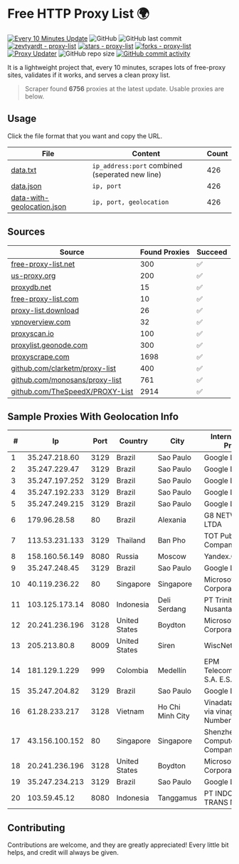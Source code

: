 
# Free HTTP Proxy List 🌍

[![Every 10 Minutes Update](https://github.com/mertguvencli/http-proxy-list/actions/workflows/main.yml/badge.svg?branch=main)](https://github.com/mertguvencli/http-proxy-list/actions/workflows/main.yml)
![GitHub](https://img.shields.io/github/license/mertguvencli/http-proxy-list)
![GitHub last commit](https://img.shields.io/github/last-commit/mertguvencli/http-proxy-list)
[![zevtyardt - proxy-list](https://img.shields.io/static/v1?label=zevtyardt&message=proxy-list&color=blue&logo=github)](https://github.com/zevtyardt/proxy-list "Go to GitHub repo")
[![stars - proxy-list](https://img.shields.io/github/stars/zevtyardt/proxy-list?style=social)](https://github.com/zevtyardt/proxy-list)
[![forks - proxy-list](https://img.shields.io/github/forks/zevtyardt/proxy-list?style=social)](https://github.com/zevtyardt/proxy-list)
[![Proxy Updater](https://github.com/zevtyardt/proxy-list/workflows/Proxy%20Updater/badge.svg)](https://github.com/zevtyardt/proxy-list/actions?query=workflow:"Proxy+Updater")
![GitHub repo size](https://img.shields.io/github/repo-size/zevtyardt/proxy-list)
[![GitHub commit activity](https://img.shields.io/github/commit-activity/m/zevtyardt/proxy-list?logo=commits)](https://github.com/zevtyardt/proxy-list/commits/main)

It is a lightweight project that, every 10 minutes, scrapes lots of free-proxy sites, validates if it works, and serves a clean proxy list.

> Scraper found **6756** proxies at the latest update. Usable proxies are below.

## Usage

Click the file format that you want and copy the URL.

|File|Content|Count|
|----|-------|-----|
|[data.txt](https://raw.githubusercontent.com/mertguvencli/http-proxy-list/main/proxy-list/data.txt)|`ip_address:port` combined (seperated new line)|426|
|[data.json](https://raw.githubusercontent.com/mertguvencli/http-proxy-list/main/proxy-list/data.json)|`ip, port`|426|
|[data-with-geolocation.json](https://raw.githubusercontent.com/mertguvencli/http-proxy-list/main/proxy-list/data-with-geolocation.json)|`ip, port, geolocation`|426|

## Sources

|Source|Found Proxies|Succeed|
|------|-------------|-------|
|[free-proxy-list.net](https://free-proxy-list.net)|300|✅|
|[us-proxy.org](https://www.us-proxy.org)|200|✅|
|[proxydb.net](http://proxydb.net)|15|✅|
|[free-proxy-list.com](https://free-proxy-list.com/?page=&port=&type%5B%5D=http&type%5B%5D=https&up_time=0&search=Search)|10|✅|
|[proxy-list.download](https://www.proxy-list.download/HTTP)|26|✅|
|[vpnoverview.com](https://vpnoverview.com/privacy/anonymous-browsing/free-proxy-servers)|32|✅|
|[proxyscan.io](https://www.proxyscan.io)|100|✅|
|[proxylist.geonode.com](https://proxylist.geonode.com/api/proxy-list?limit=300&page=1&sort_by=lastChecked&sort_type=desc&protocols=http,https)|300|✅|
|[proxyscrape.com](https://api.proxyscrape.com/v2/?request=displayproxies&protocol=http&timeout=10000&country=all&ssl=all&anonymity=all)|1698|✅|
|[github.com/clarketm/proxy-list](https://raw.githubusercontent.com/clarketm/proxy-list/master/proxy-list-raw.txt)|400|✅|
|[github.com/monosans/proxy-list](https://raw.githubusercontent.com/monosans/proxy-list/main/proxies/http.txt)|761|✅|
|[github.com/TheSpeedX/PROXY-List](https://raw.githubusercontent.com/TheSpeedX/PROXY-List/master/http.txt)|2914|✅|


## Sample Proxies With Geolocation Info

|#|Ip|Port|Country|City|Internet Service Provider|
|-|--|----|-------|----|-------------------------|
|1|35.247.218.60|3129|Brazil|Sao Paulo|Google LLC|
|2|35.247.229.47|3129|Brazil|Sao Paulo|Google LLC|
|3|35.247.197.252|3129|Brazil|Sao Paulo|Google LLC|
|4|35.247.192.233|3129|Brazil|Sao Paulo|Google LLC|
|5|35.247.249.215|3129|Brazil|Sao Paulo|Google LLC|
|6|179.96.28.58|80|Brazil|Alexania|G8 NETWORKS LTDA|
|7|113.53.231.133|3129|Thailand|Ban Pho|TOT Public Company Limited|
|8|158.160.56.149|8080|Russia|Moscow|Yandex.Cloud LLC|
|9|35.247.248.45|3129|Brazil|Sao Paulo|Google LLC|
|10|40.119.236.22|80|Singapore|Singapore|Microsoft Corporation|
|11|103.125.173.14|8080|Indonesia|Deli Serdang|PT Trinity Teknologi Nusantara|
|12|20.241.236.196|3128|United States|Boydton|Microsoft Corporation|
|13|205.213.80.8|8009|United States|Siren|WiscNet|
|14|181.129.1.229|999|Colombia|Medellín|EPM Telecomunicaciones S.A. E.S.P.|
|15|35.247.204.82|3129|Brazil|Sao Paulo|Google LLC|
|16|61.28.233.217|3128|Vietnam|Ho Chi Minh City|Vinadata broadcast via vinagame AS Number|
|17|43.156.100.152|80|Singapore|Singapore|Shenzhen Tencent Computer Systems Company Limited|
|18|20.241.236.196|3128|United States|Boydton|Microsoft Corporation|
|19|35.247.234.213|3129|Brazil|Sao Paulo|Google LLC|
|20|103.59.45.12|8080|Indonesia|Tanggamus|PT INDONESIA TRANS NETWORK|



## Contributing

Contributions are welcome, and they are greatly appreciated! Every
little bit helps, and credit will always be given.


